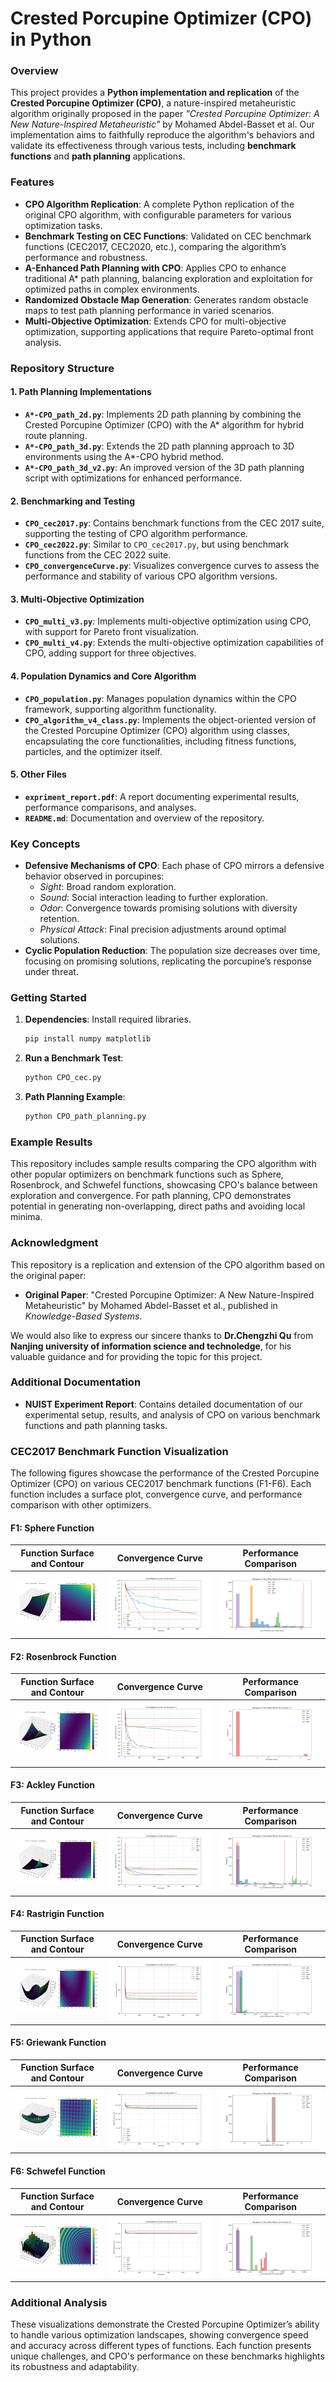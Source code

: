 # Crested Porcupine Optimizer (CPO) in Python

### Overview

This project provides a **Python implementation and replication** of the **Crested Porcupine Optimizer (CPO)**, a nature-inspired metaheuristic algorithm originally proposed in the paper *"Crested Porcupine Optimizer: A New Nature-Inspired Metaheuristic"* by Mohamed Abdel-Basset et al. Our implementation aims to faithfully reproduce the algorithm's behaviors and validate its effectiveness through various tests, including **benchmark functions** and **path planning** applications.

### Features

- **CPO Algorithm Replication**: A complete Python replication of the original CPO algorithm, with configurable parameters for various optimization tasks.
- **Benchmark Testing on CEC Functions**: Validated on CEC benchmark functions (CEC2017, CEC2020, etc.), comparing the algorithm’s performance and robustness.
- **A-Enhanced Path Planning with CPO**: Applies CPO to enhance traditional A* path planning, balancing exploration and exploitation for optimized paths in complex environments.
- **Randomized Obstacle Map Generation**: Generates random obstacle maps to test path planning performance in varied scenarios.
- **Multi-Objective Optimization**: Extends CPO for multi-objective optimization, supporting applications that require Pareto-optimal front analysis.

### Repository Structure

#### 1. **Path Planning Implementations**
- **`A*-CPO_path_2d.py`**: Implements 2D path planning by combining the Crested Porcupine Optimizer (CPO) with the A* algorithm for hybrid route planning.
- **`A*-CPO_path_3d.py`**: Extends the 2D path planning approach to 3D environments using the A*-CPO hybrid method.
- **`A*-CPO_path_3d_v2.py`**: An improved version of the 3D path planning script with optimizations for enhanced performance.

#### 2. **Benchmarking and Testing**
- **`CPO_cec2017.py`**: Contains benchmark functions from the CEC 2017 suite, supporting the testing of CPO algorithm performance.
- **`CPO_cec2022.py`**: Similar to `CPO_cec2017.py`, but using benchmark functions from the CEC 2022 suite.
- **`CPO_convergenceCurve.py`**: Visualizes convergence curves to assess the performance and stability of various CPO algorithm versions.

#### 3. **Multi-Objective Optimization**
- **`CPO_multi_v3.py`**: Implements multi-objective optimization using CPO, with support for Pareto front visualization.
- **`CPO_multi_v4.py`**: Extends the multi-objective optimization capabilities of CPO, adding support for three objectives.

#### 4. **Population Dynamics and Core Algorithm**
- **`CPO_population.py`**: Manages population dynamics within the CPO framework, supporting algorithm functionality.
- **`CPO_algorithm_v4_class.py`**: Implements the object-oriented version of the Crested Porcupine Optimizer (CPO) algorithm using classes, encapsulating the core functionalities, including fitness functions, particles, and the optimizer itself.

#### 5. **Other Files**
- **`expriment_report.pdf`**: A report documenting experimental results, performance comparisons, and analyses.
- **`README.md`**: Documentation and overview of the repository.



### Key Concepts

- **Defensive Mechanisms of CPO**: Each phase of CPO mirrors a defensive behavior observed in porcupines:
  - *Sight*: Broad random exploration.
  - *Sound*: Social interaction leading to further exploration.
  - *Odor*: Convergence towards promising solutions with diversity retention.
  - *Physical Attack*: Final precision adjustments around optimal solutions.
- **Cyclic Population Reduction**: The population size decreases over time, focusing on promising solutions, replicating the porcupine’s response under threat.

### Getting Started

1. **Dependencies**: Install required libraries.
   ```bash
   pip install numpy matplotlib

2. **Run a Benchmark Test**:

   ```bash
   python CPO_cec.py
   ```

3. **Path Planning Example**:

   ```bash
   python CPO_path_planning.py
   ```

### Example Results

This repository includes sample results comparing the CPO algorithm with other popular optimizers on benchmark functions such as Sphere, Rosenbrock, and Schwefel functions, showcasing CPO's balance between exploration and convergence. For path planning, CPO demonstrates potential in generating non-overlapping, direct paths and avoiding local minima.

### Acknowledgment

This repository is a replication and extension of the CPO algorithm based on the original paper:

- **Original Paper**: "Crested Porcupine Optimizer: A New Nature-Inspired Metaheuristic" by Mohamed Abdel-Basset et al., published in *Knowledge-Based Systems*.

We would also like to express our sincere thanks to **Dr.Chengzhi Qu** from **Nanjing university of information science and technoledge**, for his valuable guidance and for providing the topic for this project.


### Additional Documentation

- **NUIST Experiment Report**: Contains detailed documentation of our experimental setup, results, and analysis of CPO on various benchmark functions and path planning tasks.

### CEC2017 Benchmark Function Visualization

The following figures showcase the performance of the Crested Porcupine Optimizer (CPO) on various CEC2017 benchmark functions (F1-F6). Each function includes a surface plot, convergence curve, and performance comparison with other optimizers.

#### F1: Sphere Function
| Function Surface and Contour | Convergence Curve | Performance Comparison |
|:-----------------------------:|:-----------------:|:----------------------:|
| ![F1 Surface and Contour](images/F_1.3.png) | ![F1 Convergence](images/F_1.png) | ![F1 Performance](images/F_1.2.png) |

#### F2: Rosenbrock Function
| Function Surface and Contour | Convergence Curve | Performance Comparison |
|:-----------------------------:|:-----------------:|:----------------------:|
| ![F2 Surface and Contour](images/F_2.3.png) | ![F2 Convergence](images/F_2.png) | ![F2 Performance](images/F_2.2.png) |

#### F3: Ackley Function
| Function Surface and Contour | Convergence Curve | Performance Comparison |
|:-----------------------------:|:-----------------:|:----------------------:|
| ![F3 Surface and Contour](images/F_3.3.png) | ![F3 Convergence](images/F_3.png) | ![F3 Performance](images/F_3.2.png) |

#### F4: Rastrigin Function
| Function Surface and Contour | Convergence Curve | Performance Comparison |
|:-----------------------------:|:-----------------:|:----------------------:|
| ![F4 Surface and Contour](images/F_4.3.png) | ![F4 Convergence](images/F_4.png) | ![F4 Performance](images/F_4.2.png) |

#### F5: Griewank Function
| Function Surface and Contour | Convergence Curve | Performance Comparison |
|:-----------------------------:|:-----------------:|:----------------------:|
| ![F5 Surface and Contour](images/F_5.3.png) | ![F5 Convergence](images/F_5.png) | ![F5 Performance](images/F_5.2.png) |

#### F6: Schwefel Function
| Function Surface and Contour | Convergence Curve | Performance Comparison |
|:-----------------------------:|:-----------------:|:----------------------:|
| ![F6 Surface and Contour](images/F_6.3.png) | ![F6 Convergence](images/F_6.png) | ![F6 Performance](images/F_6.2.png) |

### Additional Analysis

These visualizations demonstrate the Crested Porcupine Optimizer’s ability to handle various optimization landscapes, showing convergence speed and accuracy across different types of functions. Each function presents unique challenges, and CPO's performance on these benchmarks highlights its robustness and adaptability.

